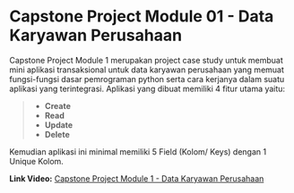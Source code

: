 # Capstone Project Module 01 - Data Karyawan Perusahaan

Capstone Project Module 1 merupakan project case study untuk membuat mini aplikasi transaksional untuk data karyawan perusahaan yang memuat fungsi-fungsi dasar pemrograman python serta cara kerjanya dalam suatu aplikasi yang terintegrasi. Aplikasi yang dibuat memiliki 4 fitur utama yaitu: 
> * **Create**
> * **Read**
> * **Update**
> * **Delete** 

Kemudian aplikasi ini minimal memiliki 5 Field (Kolom/ Keys) dengan 1 Unique Kolom.

**Link Video:** [Capstone Project Module 1 - Data Karyawan Perusahaan](https://youtu.be/gslFkFzXCi8)
